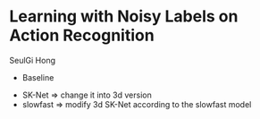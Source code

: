 # Learning with Noisy Labels on Action Recognition
SeulGi Hong


* Baseline
- SK-Net => change it into 3d version
- slowfast => modify 3d SK-Net according to the slowfast model


